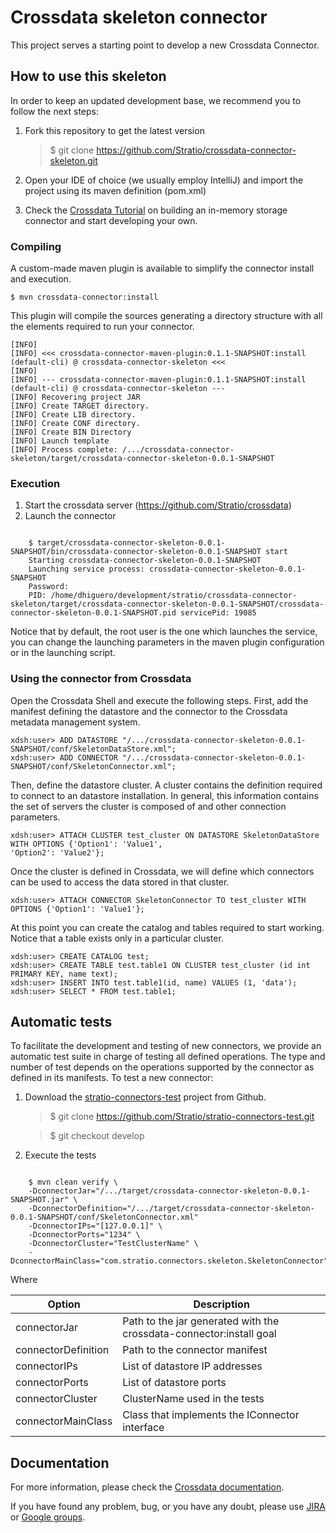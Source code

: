 Crossdata skeleton connector
============================

This project serves a starting point to develop a new Crossdata Connector.

## How to use this skeleton ##

In order to keep an updated development base, we recommend you to follow the next steps:

 1. Fork this repository to get the latest version
 
    > $ git clone https://github.com/Stratio/crossdata-connector-skeleton.git
 
 2. Open your IDE of choice (we usually employ IntelliJ) and import the project using its maven definition (pom.xml)
 3. Check the [Crossdata Tutorial](https://github.com/Stratio/crossdata/_doc/InMemory-Connector-Development-Tutorial.md)
  on building
  an in-memory storage connector and start developing your own.
 
### Compiling ###

A custom-made maven plugin is available to simplify the connector install and execution.
 
    $ mvn crossdata-connector:install
 
This plugin will compile the sources generating a directory structure with all the elements required to run 
your connector.

    [INFO] 
    [INFO] <<< crossdata-connector-maven-plugin:0.1.1-SNAPSHOT:install (default-cli) @ crossdata-connector-skeleton <<<
    [INFO] 
    [INFO] --- crossdata-connector-maven-plugin:0.1.1-SNAPSHOT:install (default-cli) @ crossdata-connector-skeleton ---
    [INFO] Recovering project JAR
    [INFO] Create TARGET directory.
    [INFO] Create LIB directory.
    [INFO] Create CONF directory.
    [INFO] Create BIN Directory
    [INFO] Launch template
    [INFO] Process complete: /.../crossdata-connector-skeleton/target/crossdata-connector-skeleton-0.0.1-SNAPSHOT

### Execution ###

 1. Start the crossdata server (https://github.com/Stratio/crossdata)
 2. Launch the connector

```

    $ target/crossdata-connector-skeleton-0.0.1-SNAPSHOT/bin/crossdata-connector-skeleton-0.0.1-SNAPSHOT start
    Starting crossdata-connector-skeleton-0.0.1-SNAPSHOT
    Launching service process: crossdata-connector-skeleton-0.0.1-SNAPSHOT
    Password: 
    PID: /home/dhiguero/development/stratio/crossdata-connector-skeleton/target/crossdata-connector-skeleton-0.0.1-SNAPSHOT/crossdata-connector-skeleton-0.0.1-SNAPSHOT.pid servicePid: 19085
```

   Notice that by default, the root user is the one which launches the service, 
   you can change the launching parameters in the maven plugin configuration or in the launching script.

### Using the connector from Crossdata ###

 Open the Crossdata Shell and execute the following steps. First, add the manifest defining the datastore and 
 the connector to the Crossdata metadata management system.
 

    xdsh:user> ADD DATASTORE "/.../crossdata-connector-skeleton-0.0.1-SNAPSHOT/conf/SkeletonDataStore.xml";
    xdsh:user> ADD CONNECTOR "/.../crossdata-connector-skeleton-0.0.1-SNAPSHOT/conf/SkeletonConnector.xml";

 Then, define the datastore cluster. A cluster contains the definition required to connect to an datastore 
 installation. In general, this information contains the set of servers the cluster is composed of and other 
 connection parameters. 


    xdsh:user> ATTACH CLUSTER test_cluster ON DATASTORE SkeletonDataStore WITH OPTIONS {'Option1': 'Value1', 
    'Option2': 'Value2'};


 Once the cluster is defined in Crossdata, we will define which connectors can be used to access the data stored in 
 that cluster.
 
    xdsh:user> ATTACH CONNECTOR SkeletonConnector TO test_cluster WITH OPTIONS {'Option1': 'Value1'};


 At this point you can create the catalog and tables required to start working. Notice that a table exists only in a 
 particular cluster.

    xdsh:user> CREATE CATALOG test;
    xdsh:user> CREATE TABLE test.table1 ON CLUSTER test_cluster (id int PRIMARY KEY, name text);
    xdsh:user> INSERT INTO test.table1(id, name) VALUES (1, 'data');
    xdsh:user> SELECT * FROM test.table1;


## Automatic tests ##

   To facilitate the development and testing of new connectors, we provide an automatic test suite in charge of 
   testing all defined operations. The type and number of test depends on the operations supported by the connector 
   as defined in its manifests. To test a new connector:
   
 1. Download the [stratio-connectors-test](https://github.com/Stratio/stratio-connectors-test/) project from Github.
 
    > $ git clone https://github.com/Stratio/stratio-connectors-test.git
    
    
    > $ git checkout develop
    
 2. Execute the tests

```

    $ mvn clean verify \
    -DconnectorJar="/.../target/crossdata-connector-skeleton-0.0.1-SNAPSHOT.jar" \
    -DconnectorDefinition="/.../target/crossdata-connector-skeleton-0.0.1-SNAPSHOT/conf/SkeletonConnector.xml"
    -DconnectorIPs="[127.0.0.1]" \
    -DconnectorPorts="1234" \
    -DconnectorCluster="TestClusterName" \
    -DconnectorMainClass="com.stratio.connectors.skeleton.SkeletonConnector"
```
    
 Where


| Option | Description |
|--------|------------|
| connectorJar | Path to the jar generated with the crossdata-connector:install goal |
| connectorDefinition | Path to the connector manifest |
| connectorIPs | List of datastore IP addresses |
| connectorPorts | List of datastore ports |
| connectorCluster | ClusterName used in the tests |
| connectorMainClass | Class that implements the IConnector interface |


## Documentation ##

   For more information, please check the [Crossdata documentation](https://github.com/Stratio/crossdata).
   
   If you have found any problem, bug, or you have any doubt, please use [JIRA](https://crossdata.atlassian.net/) or [Google groups](https://groups.google.com/d/forum/crossdata-users). 
